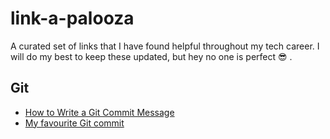 # link-a-palooza
A curated set of links that I have found helpful throughout my tech career. I will do my best to keep these updated, but hey no one is perfect 😎 .

## Git

* [How to Write a Git Commit Message](https://cbea.ms/git-commit/)
* [My favourite Git commit](https://dhwthompson.com/2019/my-favourite-git-commit)
